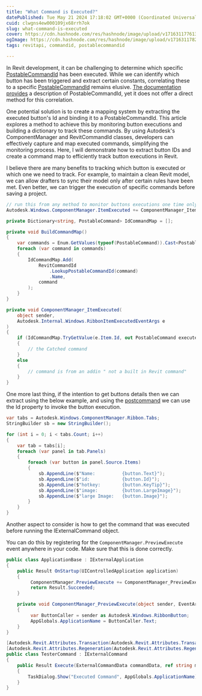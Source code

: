 ```yaml
---
title: "What Command is Executed?"
datePublished: Tue May 21 2024 17:18:02 GMT+0000 (Coordinated Universal Time)
cuid: clwgns4ew000109jx68rrh7ok
slug: what-command-is-executed
cover: https://cdn.hashnode.com/res/hashnode/image/upload/v1716311776131/fd5e5635-e124-47cf-8b34-975ac88ca976.png
ogImage: https://cdn.hashnode.com/res/hashnode/image/upload/v1716311782706/1a3a7be3-1cc3-4d84-a30b-1b59a6525db9.png
tags: revitapi, commandid, postablecommandid

---
```


In Revit development, it can be challenging to determine which specific [PostableCommandId](https://www.revitapidocs.com/2017/f6ccdc1b-6ac3-9c49-d0bb-8a7d1877eab0.htm) has been executed. While we can identify which button has been triggered and extract certain constants, correlating these to a specific [PostableCommandId](https://www.revitapidocs.com/2017/f6ccdc1b-6ac3-9c49-d0bb-8a7d1877eab0.htm) remains elusive. [The documentation provides](https://help.autodesk.com/view/RVT/2025/ENU/?guid=Revit_API_Revit_API_Developers_Guide_Advanced_Topics_Commands_html) a description of PostableCommandId, yet it does not offer a direct method for this correlation.

One potential solution is to create a mapping system by extracting the executed button's Id and binding it to a PostableCommandId. This article explores a method to achieve this by monitoring button executions and building a dictionary to track these commands. By using Autodesk's ComponentManager and RevitCommandId classes, developers can effectively capture and map executed commands, simplifying the monitoring process. Here, I will demonstrate how to extract button IDs and create a command map to efficiently track button executions in Revit.

I believe there are many benefits to tracking which button is executed or which one we need to track. For example, to maintain a clean Revit model, we can allow drafters to sync their model only after certain rules have been met. Even better, we can trigger the execution of specific commands before saving a project.

```csharp
// run this from any method to monitor buttons executions one time only is needed
Autodesk.Windows.ComponentManager.ItemExecuted += ComponentManager_ItemExecuted;

private Dictionary<string, PostableCommand> IdCommandMap = [];

private void BuildCommandMap()
{
    var commands = Enum.GetValues(typeof(PostableCommand)).Cast<PostableCommand>();
    foreach (var command in commands)
    {
        IdCommandMap.Add(
            RevitCommandId
                .LookupPostableCommandId(command)
                .Name,
            command
        );
    }
}

private void ComponentManager_ItemExecuted(
    object sender,
    Autodesk.Internal.Windows.RibbonItemExecutedEventArgs e
)
{
    if (IdCommandMap.TryGetValue(e.Item.Id, out PostableCommand executedCommand))
    {
        // the Catched command
    }
    else
    {
        // command is from an addin " not a built in Revit command"
    }
}
```

One more last thing, if the intention to get buttons details then we can extract using the below example, and using the [postcommand](https://www.revitapidocs.com/2015/b0df464d-1733-ea9e-ac40-399fa9c9a037.htm) we can use the Id property to invoke the button execution.

```csharp
var tabs = Autodesk.Windows.ComponentManager.Ribbon.Tabs;
StringBuilder sb = new StringBuilder();

for (int i = 0; i < tabs.Count; i++)
{
    var tab = tabs[i];
    foreach (var panel in tab.Panels)
    {
        foreach (var button in panel.Source.Items)
        {
            sb.AppendLine($"Name:          {button.Text}");
            sb.AppendLine($"id:            {button.Id}");
            sb.AppendLine($"hotkey:        {button.KeyTip}");
            sb.AppendLine($"image:         {button.LargeImage}");
            sb.AppendLine($"large Image:   {button.Image}");
        }
    }
}
```

Another aspect to consider is how to get the command that was executed before running the IExternalCommand object.

You can do this by registering for the `ComponentManager.PreviewExecute` event anywhere in your code. Make sure that this is done correctly.

```csharp
public class ApplicationBase : IExternalApplication
{
	public Result OnStartup(UIControlledApplication application)
	{ 
		 ComponentManager.PreviewExecute += ComponentManager_PreviewExecute;
		 return Result.Succeeded;
	}

	private void ComponentManager_PreviewExecute(object sender, EventArgs e)
	{
		 var ButtonCaller = sender as Autodesk.Windows.RibbonButton;
		 AppGlobals.ApplicationName = ButtonCaller.Text;
	}    
}

[Autodesk.Revit.Attributes.Transaction(Autodesk.Revit.Attributes.TransactionMode.Manual)]
[Autodesk.Revit.Attributes.Regeneration(Autodesk.Revit.Attributes.RegenerationOption.Manual)]
public class TesterCommand : IExternalCommand
{
	public Result Execute(ExternalCommandData commandData, ref string message, ElementSet elements)
	{
		TaskDialog.Show("Executed Command", AppGlobals.ApplicationName);
	}
}
```